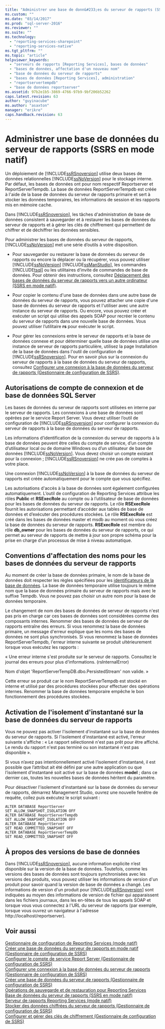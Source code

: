 ```yaml
---
title: "Administrer une base de donn&#233;es du serveur de rapports (SSRS en mode natif) | Microsoft Docs"
ms.custom: ""
ms.date: "03/14/2017"
ms.prod: "sql-server-2016"
ms.reviewer: ""
ms.suite: ""
ms.technology: 
  - "reporting-services-sharepoint"
  - "reporting-services-native"
ms.tgt_pltfrm: ""
ms.topic: "article"
helpviewer_keywords: 
  - "serveurs de rapports [Reporting Services], bases de données"
  - "bases de données, affectation d'un nouveau nom"
  - "base de données du serveur de rapports"
  - "bases de données [Reporting Services], administration"
  - "reportservertempdb"
  - "base de données reportserver"
ms.assetid: 97b2e1b5-3869-4766-97b9-9bf206b52262
caps.latest.revision: 63
author: "guyinacube"
ms.author: "asaxton"
manager: "erikre"
caps.handback.revision: 63
---
```

# Administrer une base de donn&#233;es du serveur de rapports (SSRS en mode natif)
  Un déploiement de [!INCLUDE[ssRSnoversion](../../includes/ssrsnoversion-md.md)] utilise deux bases de données relationnelles [!INCLUDE[ssNoVersion](../../includes/ssnoversion-md.md)] pour le stockage interne. Par défaut, les bases de données ont pour nom respectif Reportserver et ReportServerTempdb. La base de données ReportServerTempdb est créée à l'aide de la base de données du serveur de rapports primaire et sert à stocker les données temporaires, les informations de session et les rapports mis en mémoire cache.  
  
 Dans [!INCLUDE[ssRSnoversion](../../includes/ssrsnoversion-md.md)], les tâches d'administration de base de données consistent à sauvegarder et à restaurer les bases de données du serveur de rapports et à gérer les clés de chiffrement qui permettent de chiffrer et de déchiffrer les données sensibles.  
  
 Pour administrer les bases de données du serveur de rapports, [!INCLUDE[ssNoVersion](../../includes/ssnoversion-md.md)] met une série d’outils à votre disposition.  
  
-   Pour sauvegarder ou restaurer la base de données du serveur de rapports ou encore la déplacer ou la récupérer, vous pouvez utiliser [!INCLUDE[ssNoVersion](../../includes/ssnoversion-md.md)] [!INCLUDE[ssManStudio](../../includes/ssmanstudio-md.md)], les commandes [!INCLUDE[tsql](../../includes/tsql-md.md)] ou les utilitaires d’invite de commandes de base de données. Pour obtenir des instructions, consultez [Déplacement des bases de données du serveur de rapports vers un autre ordinateur &#40;SSRS en mode natif&#41;](../../reporting-services/report-server/moving-the-report-server-databases-to-another-computer-ssrs-native-mode.md).  
  
-   Pour copier le contenu d'une base de données dans une autre base de données du serveur de rapports, vous pouvez attacher une copie d'une base de données du serveur de rapports et l'utiliser avec une autre instance du serveur de rapports. Ou encore, vous pouvez créer et exécuter un script qui utilise des appels SOAP pour recréer le contenu du serveur de rapports dans une nouvelle base de données. Vous pouvez utiliser l’utilitaire **rs** pour exécuter le script.  
  
-   Pour gérer les connexions entre le serveur de rapports et la base de données connexe et pour déterminer quelle base de données utilise une instance de serveur de rapports particulière, utilisez la page Installation de la base de données dans l'outil de configuration de [!INCLUDE[ssRSnoversion](../../includes/ssrsnoversion-md.md)]. Pour en savoir plus sur la connexion du serveur de rapports à la base de données du serveur de rapports, consultez [Configurer une connexion à la base de données du serveur de rapports &#40;Gestionnaire de configuration de SSRS&#41;](../../reporting-services/install-windows/configure-a-report-server-database-connection-ssrs-configuration-manager.md).  
  
## Autorisations de compte de connexion et de base de données SQL Server  
 Les bases de données du serveur de rapports sont utilisées en interne par le serveur de rapports. Les connexions à une base de données sont opérées par le service Report Server. Vous devez utiliser l’outil de configuration de [!INCLUDE[ssRSnoversion](../../includes/ssrsnoversion-md.md)] pour configurer la connexion du serveur de rapports à la base de données du serveur de rapports.  
  
 Les informations d’identification de la connexion du serveur de rapports à la base de données peuvent être celles du compte de service, d’un compte d’utilisateur local ou de domaine Windows ou d’un utilisateur de base de données [!INCLUDE[ssNoVersion](../../includes/ssnoversion-md.md)]. Vous devez choisir un compte existant pour la connexion ; [!INCLUDE[ssRSnoversion](../../includes/ssrsnoversion-md.md)] ne crée pas de comptes à votre place.  
  
 Une connexion [!INCLUDE[ssNoVersion](../../includes/ssnoversion-md.md)] à la base de données du serveur de rapports est créée automatiquement pour le compte que vous spécifiez.  
  
 Les autorisations d'accès à la base de données sont également configurées automatiquement. L’outil de configuration de Reporting Services attribue les rôles **Public** et **RSExecRole** au compte ou à l’utilisateur de base de données pour les bases de données du serveur de rapports. Le rôle **RSExecRole** fournit les autorisations permettant d’accéder aux tables de base de données et d’exécuter des procédures stockées. Le rôle **RSExecRole** est créé dans les bases de données master et msdb au moment où vous créez la base de données du serveur de rapports. **RSExecRole** est membre du rôle **db_owner** pour les bases de données du serveur de rapports, ce qui permet au serveur de rapports de mettre à jour son propre schéma pour la prise en charge d’un processus de mise à niveau automatique.  
  
## Conventions d'affectation des noms pour les bases de données du serveur de rapports  
 Au moment de créer la base de données primaire, le nom de la base de données doit respecter les règles spécifiées pour les [identificateurs de la base de données](../../relational-databases/databases/database-identifiers.md). La base de données temporaire utilise toujours le même nom que la base de données primaire du serveur de rapports mais avec le suffixe Tempdb. Vous ne pouvez pas choisir un autre nom pour la base de données temporaire.  
  
 Le changement de nom des bases de données de serveur de rapports n'est pas pris en charge car ces bases de données sont considérées comme des composants internes. Renommer des bases de données de serveur de rapports entraîne des erreurs. Si vous renommez la base de données primaire, un message d'erreur explique que les noms des bases de données ne sont plus synchronisés. Si vous renommez la base de données ReportServerTempdb, l'erreur interne suivante se produit ultérieurement lorsque vous exécutez les rapports :  
  
 « Une erreur interne s'est produite sur le serveur de rapports. Consultez le journal des erreurs pour plus d'informations. (rsInternalError)  
  
 Nom d'objet 'ReportServerTempDB.dbo.PersistedStream' non valide. »  
  
 Cette erreur se produit car le nom ReportServerTempdb est stocké en interne et utilisé par des procédures stockées pour effectuer des opérations internes. Renommer la base de données temporaire empêche le bon fonctionnement des procédures stockées.  
  
## Activation de l'isolement d'instantané sur la base de données du serveur de rapports  
 Vous ne pouvez pas activer l'isolement d'instantané sur la base de données du serveur de rapports. Si l'isolement d'instantané est activé, l'erreur suivante s'affiche : « Le rapport sélectionné n'est pas prêt pour être affiché. Le rendu du rapport n'est pas terminé ou son instantané n'est pas disponible ».  
  
 Si vous n’avez pas intentionnellement activé l’isolement d’instantané, il est possible que l’attribut ait été défini par une autre application ou que l’isolement d’instantané soit activé sur la base de données **model** ; dans ce dernier cas, toutes les nouvelles bases de données héritent du paramètre.  
  
 Pour désactiver l'isolement d'instantané sur la base de données du serveur de rapports, démarrez Management Studio, ouvrez une nouvelle fenêtre de requête, collez puis exécutez le script suivant :  
  
```  
ALTER DATABASE ReportServer  
SET ALLOW_SNAPSHOT_ISOLATION OFF  
ALTER DATABASE ReportServerTempdb  
SET ALLOW_SNAPSHOT_ISOLATION OFF  
ALTER DATABASE ReportServer  
SET READ_COMMITTED_SNAPSHOT OFF  
ALTER DATABASE ReportServerTempDb  
SET READ_COMMITTED_SNAPSHOT OFF  
```  
  
## À propos des versions de base de données  
 Dans [!INCLUDE[ssRSnoversion](../../includes/ssrsnoversion-md.md)], aucune information explicite n’est disponible sur la version de la base de données. Toutefois, comme les versions des bases de données sont toujours synchronisées avec les versions des produits, vous pouvez utiliser les informations de version d'un produit pour savoir quand la version de base de données a changé. Les informations de version d'un produit pour [!INCLUDE[ssRSnoversion](../../includes/ssrsnoversion-md.md)] sont indiquées au moyen des informations de version de fichier qui apparaissent dans les fichiers journaux, dans les en-têtes de tous les appels SOAP et lorsque vous vous connectez à l'URL du serveur de rapports (par exemple, lorsque vous ouvrez un navigateur à l'adresse http://localhost/reportserver).  
  
## Voir aussi  
 [Gestionnaire de configuration de Reporting Services &#40;mode natif&#41;](../../reporting-services/install-windows/reporting-services-configuration-manager-native-mode.md)   
 [Créer une base de données du serveur de rapports en mode natif &#40;Gestionnaire de configuration de SSRS&#41;](../../reporting-services/install-windows/create-a-native-mode-report-server-database-ssrs-configuration-manager.md)   
 [Configurer le compte de service Report Server &#40;Gestionnaire de configuration de SSRS&#41;](../../reporting-services/install-windows/configure-the-report-server-service-account-ssrs-configuration-manager.md)   
 [Configurer une connexion à la base de données du serveur de rapports &#40;Gestionnaire de configuration de SSRS&#41;](../../reporting-services/install-windows/configure-a-report-server-database-connection-ssrs-configuration-manager.md)   
 [Créer une base de données du serveur de rapports &#40;Gestionnaire de configuration de SSRS&#41;](../../reporting-services/install-windows/create-a-report-server-database-ssrs-configuration-manager.md)   
 [Opérations de sauvegarde et de restauration pour Reporting Services](../../reporting-services/install-windows/backup-and-restore-operations-for-reporting-services.md)   
 [Base de données du serveur de rapports &#40;SSRS en mode natif&#41;](../../reporting-services/report-server/report-server-database-ssrs-native-mode.md)   
 [Serveur de rapports Reporting Services &#40;mode natif&#41;](../../reporting-services/report-server/reporting-services-report-server-native-mode.md)   
 [Stocker des données chiffrées du serveur de rapports &#40;Gestionnaire de configuration de SSRS&#41;](../../reporting-services/install-windows/store-encrypted-report-server-data-ssrs-configuration-manager.md)   
 [Configurer et gérer des clés de chiffrement &#40;Gestionnaire de configuration de SSRS&#41;](../../reporting-services/install-windows/configure-and-manage-encryption-keys-ssrs-configuration-manager.md)  
  
  